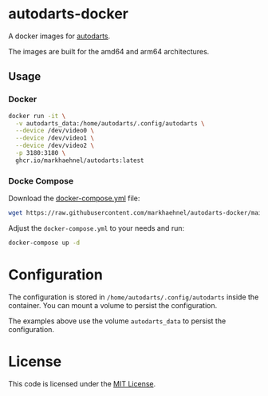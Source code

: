 # autodarts-docker

A docker images for [autodarts](https://github.com/autodarts/releases).

The images are built for the amd64 and arm64 architectures.

## Usage

### Docker

```bash
docker run -it \
  -v autodarts_data:/home/autodarts/.config/autodarts \
  --device /dev/video0 \
  --device /dev/video1 \
  --device /dev/video2 \
  -p 3180:3180 \
  ghcr.io/markhaehnel/autodarts:latest
```

### Docke Compose

Download the [docker-compose.yml](docker-compose.yml) file:

```bash
wget https://raw.githubusercontent.com/markhaehnel/autodarts-docker/main/docker-compose.yml
```

Adjust the `docker-compose.yml` to your needs and run:

```bash
docker-compose up -d
```

# Configuration

The configuration is stored in `/home/autodarts/.config/autodarts` inside the container. You can mount a volume to persist the configuration.

The examples above use the volume `autodarts_data` to persist the configuration.

# License

This code is licensed under the [MIT License](./LICENSE).